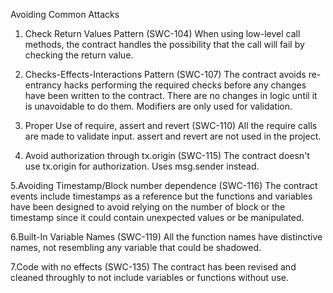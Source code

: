 Avoiding Common Attacks

1. Check Return Values Pattern (SWC-104)
When using low-level call methods, the contract handles the possibility that the call will fail by checking the return value.

2. Checks-Effects-Interactions Pattern (SWC-107) 
The contract avoids re-entrancy hacks performing the required checks before any changes have been written to the contract. 
There are no changes in logic until it is unavoidable to do them. Modifiers are only used for validation.

3. Proper Use of require, assert and revert (SWC-110)
All the require calls are made to validate input. assert and revert are not used in the project.

4. Avoid authorization through tx.origin (SWC-115)
The contract doesn't use tx.origin for authorization. Uses msg.sender instead.

5.Avoiding Timestamp/Block number dependence (SWC-116)
The contract events include timestamps as a reference but the functions and variables have been designed to avoid relying
on the number of block or the timestamp since it could contain unexpected values or be manipulated.

6.Built-In Variable Names (SWC-119)
All the function names have distinctive names, not resembling any variable that could be shadowed.

7.Code with no effects (SWC-135)
The contract has been revised and cleaned throughly to not include variables or functions without use.
